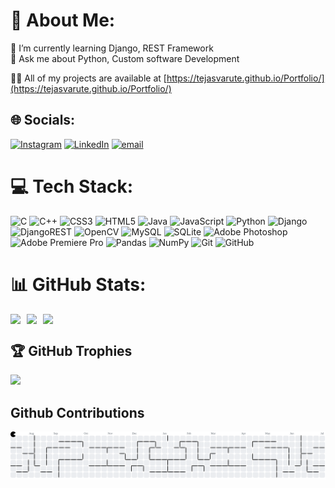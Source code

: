 # 💫 About Me:

🌱 I’m currently learning Django, REST Framework<br>💬 Ask me about Python, Custom software Development

👨‍💻 All of my projects are available at [https://tejasvarute.github.io/Portfolio/](https://tejasvarute.github.io/Portfolio/)

## 🌐 Socials:

[![Instagram](https://img.shields.io/badge/Instagram-%23E4405F.svg?logo=Instagram&logoColor=white)](https://instagram.com/t_n_varute) [![LinkedIn](https://img.shields.io/badge/LinkedIn-%230077B5.svg?logo=linkedin&logoColor=white)](https://linkedin.com/in/tejasvarute) [![email](https://img.shields.io/badge/Email-D14836?logo=gmail&logoColor=white)](mailto:tvarute@gmail.com)

# 💻 Tech Stack:

![C](https://img.shields.io/badge/c-%2300599C.svg?style=for-the-badge&logo=c&logoColor=white) ![C++](https://img.shields.io/badge/c++-%2300599C.svg?style=for-the-badge&logo=c%2B%2B&logoColor=white) ![CSS3](https://img.shields.io/badge/css3-%231572B6.svg?style=for-the-badge&logo=css3&logoColor=white) ![HTML5](https://img.shields.io/badge/html5-%23E34F26.svg?style=for-the-badge&logo=html5&logoColor=white) ![Java](https://img.shields.io/badge/java-%23ED8B00.svg?style=for-the-badge&logo=openjdk&logoColor=white) ![JavaScript](https://img.shields.io/badge/javascript-%23323330.svg?style=for-the-badge&logo=javascript&logoColor=%23F7DF1E) ![Python](https://img.shields.io/badge/python-3670A0?style=for-the-badge&logo=python&logoColor=ffdd54) ![Django](https://img.shields.io/badge/django-%23092E20.svg?style=for-the-badge&logo=django&logoColor=white) ![DjangoREST](https://img.shields.io/badge/DJANGO-REST-ff1709?style=for-the-badge&logo=django&logoColor=white&color=ff1709&labelColor=gray) ![OpenCV](https://img.shields.io/badge/opencv-%23white.svg?style=for-the-badge&logo=opencv&logoColor=white) ![MySQL](https://img.shields.io/badge/mysql-4479A1.svg?style=for-the-badge&logo=mysql&logoColor=white) ![SQLite](https://img.shields.io/badge/sqlite-%2307405e.svg?style=for-the-badge&logo=sqlite&logoColor=white) ![Adobe Photoshop](https://img.shields.io/badge/adobe%20photoshop-%2331A8FF.svg?style=for-the-badge&logo=adobe%20photoshop&logoColor=white) ![Adobe Premiere Pro](https://img.shields.io/badge/Adobe%20Premiere%20Pro-9999FF.svg?style=for-the-badge&logo=Adobe%20Premiere%20Pro&logoColor=white) ![Pandas](https://img.shields.io/badge/pandas-%23150458.svg?style=for-the-badge&logo=pandas&logoColor=white) ![NumPy](https://img.shields.io/badge/numpy-%23013243.svg?style=for-the-badge&logo=numpy&logoColor=white) ![Git](https://img.shields.io/badge/git-%23F05033.svg?style=for-the-badge&logo=git&logoColor=white) ![GitHub](https://img.shields.io/badge/github-%23121011.svg?style=for-the-badge&logo=github&logoColor=white)

# 📊 GitHub Stats:
<div style="display:flex; flex-wrap:wrap; gap:10px;">
<img src="https://github-readme-stats.vercel.app/api?username=TejasVarute&theme=one_dark_pro&hide_border=true&include_all_commits=true&count_private=true">
<img src="https://nirzak-streak-stats.vercel.app/?user=TejasVarute&theme=one_dark_pro&hide_border=true">
<img src="https://github-readme-stats.vercel.app/api/top-langs/?username=TejasVarute&theme=one_dark_pro&hide_border=true&include_all_commits=true&count_private=true&layout=compact">
</div>

## 🏆 GitHub Trophies

![](https://github-profile-trophy.vercel.app/?username=TejasVarute&theme=onedark&no-frame=true&no-bg=true&margin-w=4)

## Github Contributions

<!-- <img src="https://raw.githubusercontent.com/TejasVarute/TejasVarute/output/snake.svg" alt="Snake animation" /> -->

<picture>
  <source media="(prefers-color-scheme: dark)" srcset="https://raw.githubusercontent.com/TejasVarute/TejasVarute/output/pacman-contribution-graph-dark.svg">
  <source media="(prefers-color-scheme: light)" srcset="https://raw.githubusercontent.com/TejasVarute/TejasVarute/output/pacman-contribution-graph.svg">
  <img alt="pacman contribution graph" src="https://raw.githubusercontent.com/TejasVarute/TejasVarute/output/pacman-contribution-graph.svg">
</picture>
